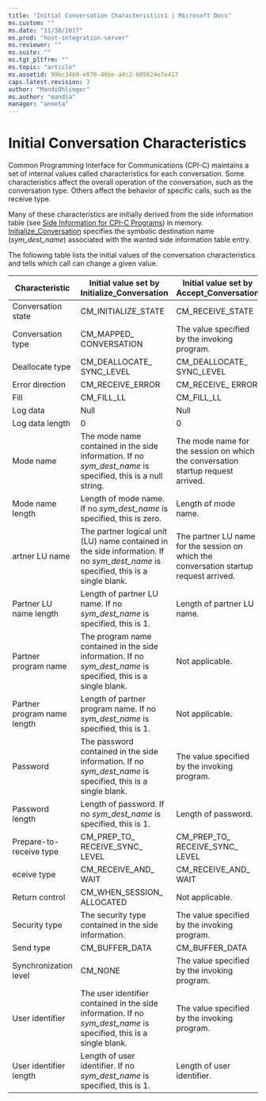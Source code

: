 ```yaml
---
title: "Initial Conversation Characteristics1 | Microsoft Docs"
ms.custom: ""
ms.date: "11/30/2017"
ms.prod: "host-integration-server"
ms.reviewer: ""
ms.suite: ""
ms.tgt_pltfrm: ""
ms.topic: "article"
ms.assetid: 99bc34b9-e870-46be-a4c2-605624e7e417
caps.latest.revision: 3
author: "MandiOhlinger"
ms.author: "mandia"
manager: "anneta"
---
```

# Initial Conversation Characteristics
Common Programming Interface for Communications (CPI-C) maintains a set of internal values called characteristics for each conversation. Some characteristics affect the overall operation of the conversation, such as the conversation type. Others affect the behavior of specific calls, such as the receive type.  
  
 Many of these characteristics are initially derived from the side information table (see [Side Information for CPI-C Programs](../core/side-information-for-cpi-c-programs1.md)) in memory. [Initialize_Conversation](../core/initialize-conversation-cpi-c-2.md) specifies the symbolic destination name (*sym_dest_name*) associated with the wanted side information table entry.  
  
 The following table lists the initial values of the conversation characteristics and tells which call can change a given value.  
  
|Characteristic|Initial value set by Initialize_Conversation|Initial value set by Accept_Conversation|Can be changed by|  
|--------------------|---------------------------------------------------|-----------------------------------------------|-----------------------|  
|Conversation state|CM_INITIALIZE_STATE|CM_RECEIVE_STATE|Depends on call|  
|Conversation type|CM_MAPPED_ CONVERSATION|The value specified by the invoking program.|[Set_Conversation_Type](../core/set-conversation-type-cpi-c-2.md)|  
|Deallocate type|CM_DEALLOCATE_ SYNC_LEVEL|CM_DEALLOCATE_ SYNC_LEVEL|[Set_Deallocate_Type](../core/set-deallocate-type-cpi-c-2.md)|  
|Error direction|CM_RECEIVE_ERROR|CM_RECEIVE_ ERROR|[Set_Error_Direction](../core/set-error-direction-cpi-c-2.md)|  
|Fill|CM_FILL_LL|CM_FILL_LL|[Set_Fill](../core/set-fill-cpi-c-2.md)|  
|Log data|Null|Null|[Set_Log_Data](../core/set-log-data-cpi-c-1.md)|  
|Log data length|0|0|[Set_Log_Data](../core/set-log-data-cpi-c-1.md)|  
|Mode name|The mode name contained in the side information. If no *sym_dest_name* is specified, this is a null string.|The mode name for the session on which the conversation startup request arrived.|[Set_Mode_Name](../core/set-mode-name-cpi-c-1.md)|  
|Mode name length|Length of mode name. If no *sym_dest_name* is specified, this is zero.|Length of mode name.|[Set_Mode_Name](../core/set-mode-name-cpi-c-1.md)|  
artner LU name|The partner logical unit (LU) name contained in the side information. If no *sym_dest_name* is specified, this is a single blank.|The partner LU name for the session on which the conversation startup request arrived.|[Set_Partner_LU_Name](../core/set-partner-lu-name-cpi-c-1.md)|  
|Partner LU name length|Length of partner LU name. If no *sym_dest_name* is specified, this is 1.|Length of partner LU name.|[Set_Partner_LU_Name](../core/set-partner-lu-name-cpi-c-1.md)|  
|Partner program name|The program name contained in the side information. If no *sym_dest_name* is specified, this is a single blank.|Not applicable.|[Set_TP_Name](../core/set-tp-name-cpi-c-2.md)|  
|Partner program name length|Length of partner program name. If no *sym_dest_name* is specified, this is 1.|Not applicable.|[Set_TP_Name](../core/set-tp-name-cpi-c-2.md)|  
|Password|The password contained in the side information. If no *sym_dest_name* is specified, this is a single blank.|The value specified by the invoking program.|[Set_Conversation_Security_Password](../core/set-conversation-security-password-cpi-c-2.md)|  
|Password length|Length of password. If no *sym_dest_name* is specified, this is 1.|Length of password.|[Set_Conversation_Security_Password](../core/set-conversation-security-password-cpi-c-2.md)|  
|Prepare-to-receive type|CM_PREP_TO_ RECEIVE_SYNC_ LEVEL|CM_PREP_TO_ RECEIVE_SYNC_ LEVEL|[Set_Prepare_To_Receive_Type](../core/set-prepare-to-receive-type-cpi-c-2.md)|  
eceive type|CM_RECEIVE_AND_ WAIT|CM_RECEIVE_AND_ WAIT|[Set_Receive_Type](../core/set-receive-type-cpi-c-1.md)|  
|Return control|CM_WHEN_SESSION_ ALLOCATED|Not applicable.|[Set_Return_Control](../core/set-return-control-cpi-c-1.md)|  
|Security type|The security type contained in the side information.|The value specified by the invoking program.|[Set_Conversation_Security_Type](../core/set-conversation-security-type-cpi-c-2.md)|  
|Send type|CM_BUFFER_DATA|CM_BUFFER_DATA|[Set_Send_Type](../core/set-send-type-cpi-c-1.md)|  
|Synchronization level|CM_NONE|The value specified by the invoking program.|[Set_Sync_Level](../core/set-sync-level-cpi-c-2.md)|  
|User identifier|The user identifier contained in the side information. If no *sym_dest_name* is specified, this is a single blank.|The value specified by the invoking program.|[Set_Conversation_Security_User_ID](../core/set-conversation-security-user-id-cpi-c-2.md)|  
|User identifier length|Length of user identifier. If no *sym_dest_name* is specified, this is 1.|Length of user identifier.|[Set_Conversation_Security_User_ID](../core/set-conversation-security-user-id-cpi-c-2.md)|